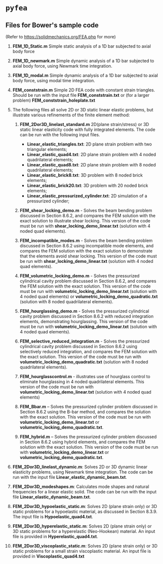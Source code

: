 # `pyfea`


## Files for Bower's sample code

(Refer to https://solidmechanics.org/FEA.php for more)

1. **FEM_1D_Static.m** Simple static analysis of a 1D bar subjected to axial body force
2. **FEM_1D_newmark.m** Simple dynamic analysis of a 1D bar subjected to axial body force, using Newmark time integration.
3. **FEM_1D_modal.m**  Simple dynamic analysis of a 1D bar subjected to axial body force, using modal time integration.
4. **FEM_conststrain.m**   Simple 2D FEA code with constant strain triangles.  Should be run with the input file **FEM_conststrain.txt** or (for a larger problem) **FEM_conststrain_holeplate.txt**
5. The following files all solve 2D or 3D static linear elastic problems, but illustrate various refinements of the finite element method:
    1. **FEM_2Dor3D_linelast_standard.m** 2D(plane strain/stress) or 3D static linear elasticity code with fully integrated elements. The code can be run with the following input files.

        - **Linear_elastic_triangles.txt**: 2D plane strain problem with two triangular elements;
        - **Linear_elastic_quad4.txt**: 2D plane strain problem with 4 noded quadrilateral elements;
        - **Linear_elastic_quad8.txt**: 2D plane strain problem with 8 noded quadrilateral elements;
        - **Linear_elastic_brick8.txt**: 3D problem with 8 noded brick elements;
        - **Linear_elastic_brick20.txt**: 3D problem with 20 noded brick elements;
        - **Linear_elastic_pressurized_cylinder.txt**: 2D simulation of a pressurized cylinder;
    2. **FEM_shear_locking_demo.m** - Solves the beam bending problem discussed in Section 8.6.2, and compares the FEM solution with the exact solution to illustrate shear locking. This version of the code must be run with **shear_locking_demo_linear.txt** (solution with 4 noded quad elements).

    3. **FEM_incompatible_modes.m** - Solves the beam bending problem discussed in Section 8.6.2 using incompatible mode elements, and compares the FEM solution with the exact solution to demonstrate that the elements avoid shear locking. This version of the code must be run with **shear_locking_demo_linear.txt** (solution with 4 noded quad elements).

    4. **FEM_volumetric_locking_demo.m** - Solves the pressurized cylindrical cavity problem discussed in Section 8.6.2, and compares the FEM solution with the exact solution. This version of the code must be run with **volumetric_locking_demo_linear.txt** (solution with 4 noded quad elements) or **volumetric_locking_demo_quadratic.txt** (solution with 8 noded quadrilateral elements).

    5. **FEM_hourglassing_demo.m** - Solves the pressurized cylindrical cavity problem discussed in Section 8.6.2 with reduced integration elements, demonstrating hourglassing. This version of the code must be run with **volumetric_locking_demo_linear.txt** (solution with 4 noded quad elements).

    6. **FEM_selective_reduced_integration.m** - Solves the pressurized cylindrical cavity problem discussed in Section 8.6.2 using selectively reduced integration, and compares the FEM solution with the exact solution. This version of the code must be run with **volumetric_locking_demo_quadratic.txt** (solution with 8 noded quadrilateral elements).

    7. **FEM_hourglasscontrol.m** - illustrates use of hourglass control to eliminate hourglassing in 4 noded quadrilateral elements.  This version of the code must be run with **volumetric_locking_demo_linear.txt** (solution with 4 noded quad elements)

    8. **FEM_Bbar.m** – Solves the pressurized cylinder problem discussed in Section 8.6.2 using the B-bar method, and compares the solution with the exact solution. This version of the code must be run with **volumetric_locking_demo_linear.txt** or **volumetric_locking_demo_quadratic.txt**.

    9. **FEM_hybrid.m** – Solves the pressurized cylinder problem discussed in Section 8.6.2 using hybrid elements, and compares the FEM solution with the exact solution. This version of the code must be run with **volumetric_locking_demo_linear.txt** or **volumetric_locking_demo_quadratic.txt**.

6. **FEM_2Dor3D_linelast_dynamic.m**: Solves 2D or 3D dynamic linear elasticity problems, using Newmark time integration. The code can be run with the input file **Linear_elastic_dynamic_beam.txt**.

7. **FEM_2Dor3D_modeshapes.m**: Calculates mode shapes and natural frequencies for a linear elastic solid. The code can be run with the input file **Linear_elastic_dynamic_beam.txt**.

8. **FEM_2Dor3D_hypoelastic_static.m**: Solves 2D (plane strain only) or 3D static problems for a hypoelastic material, as discussed in Section 8.3.9. The input file is **Hypoelastic_quad4.txt**.

9. **FEM_2Dor3D_hyperelastic_static.m**: Solves 2D (plane strain only) or 3D static problems for a hyperelastic (Neo-Hookean) material. An input file is provided in **Hyperelastic_quad4.txt**.

10. **FEM_2Dor3D_viscoplastic_static.m**: Solves 2D (plane strain only) or 3D static problems for a small strain viscoplastic material. An input file is provided in **Viscoplastic_quad4.txt**